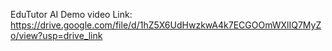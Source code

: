 EduTutor AI Demo  video Link:
https://drive.google.com/file/d/1hZ5X6UdHwzkwA4k7ECGOOmWXlIQ7MyZo/view?usp=drive_link
